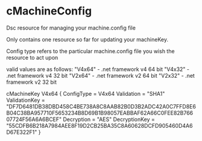 # cMachineConfig
Dsc resource for managing your machine.config file

Only contains one resource so far for updating your machineKey.

Config type refers to the particular machine.config file you wish the resource to act upon

valid values are as follows:
"V4x64" - .net framework v4 64 bit
"V4x32" - .net framework v4 32 bit
"V2x64" - .net framework v2 64 bit
"V2x32" - .net framework v2 32 bit

cMachineKey V4x64 \{
    ConfigType = V4x64
    Validation = "SHA1"
    ValidationKey = "DF7D6481DB38DBD458C4BE738A8C8AAB82B0D3B2ADC42A0C7FFD8E6B04C38BA957710F5653234B8D69B1B98057EABBAF62A66C0FEE82B76607724F56A6A6BCEF"
    Decryption = "AES"
    DecryptionKey = "55CDFB6B218A7984AEE8F19D2CB25BA35C8A60628DCFD905460D4A6D67E322F1"
\}

